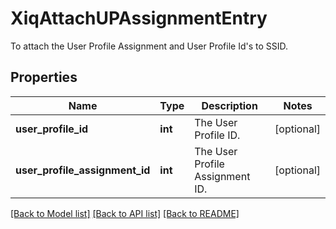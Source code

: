 # XiqAttachUPAssignmentEntry

To attach the User Profile Assignment and User Profile Id's to SSID.
## Properties
Name | Type | Description | Notes
------------ | ------------- | ------------- | -------------
**user_profile_id** | **int** | The User Profile ID. | [optional] 
**user_profile_assignment_id** | **int** | The User Profile Assignment ID. | [optional] 

[[Back to Model list]](../README.md#documentation-for-models) [[Back to API list]](../README.md#documentation-for-api-endpoints) [[Back to README]](../README.md)


